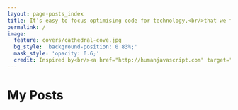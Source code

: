 ```yaml
---
layout: page-posts_index
title: It’s easy to focus optimising code for technology,<br/>that we forget to optimise code for <span class="emphasis">people</span>
permalink: /
image:
  feature: covers/cathedral-cove.jpg
  bg_style: 'background-position: 0 83%;'
  mask_style: 'opacity: 0.6;'
  credit: Inspired by<br/><a href="http://humanjavascript.com" target="_blank">Human JavaScript</a>
---
```

<div class="title">
    <h1 itemprop="name" name="title" class="post-title post-title-is-page">
        My Posts
    </h1>
</div>